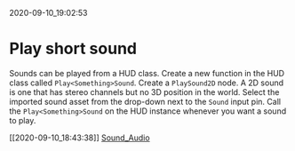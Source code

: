 2020-09-10_19:02:53

# Play short sound

Sounds can be played from a HUD class.
Create a new function in the HUD class called `Play<Something>Sound`.
Create a `PlaySound2D` node.
A 2D sound is one that has stereo channels but no 3D position in the world.
Select the imported sound asset from the drop-down next to the `Sound` input pin.
Call the `Play<Something>Sound` on the HUD instance whenever you want a sound to play.

[[2020-09-10_18:43:38]] [Sound_Audio](./Sound_Audio.md)